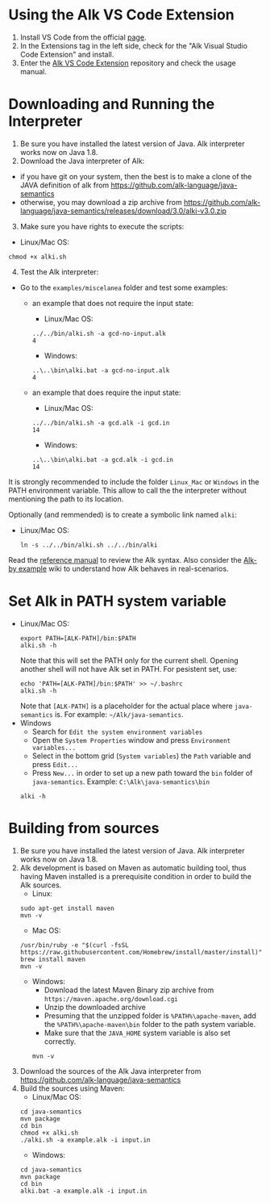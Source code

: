 # Using the Alk VS Code Extension
1. Install VS Code from the official [page](https://code.visualstudio.com/download).
2. In the Extensions tag in the left side, check for the "Alk Visual Studio Code Extension" and install.
3. Enter the [Alk VS Code Extension](https://github.com/Andreizabo/alk-vscode-extension) repository and check the usage manual.

# Downloading and Running the Interpreter

1. Be sure you have installed the latest version of Java. Alk interpreter works now on Java 1.8.
2. Download the Java interpreter of Alk:
* if you have git on your system, then the best is to make a clone of the JAVA definition of alk from https://github.com/alk-language/java-semantics
* otherwise, you may download a zip archive from https://github.com/alk-language/java-semantics/releases/download/3.0/alki-v3.0.zip
3. Make sure you have rights to execute the scripts:
  * Linux/Mac OS:
  ```
  chmod +x alki.sh
  ```
4. Test the Alk interpreter:
* Go to the `examples/miscelanea` folder and test some examples:

  * an example that does not require the input state:

    * Linux/Mac OS:
    ```
    ../../bin/alki.sh -a gcd-no-input.alk
    4
    ```
    * Windows:
    ```
    ..\..\bin\alki.bat -a gcd-no-input.alk
    4
    ```
  * an example that does require the input state:
    * Linux/Mac OS:
    ```
    ../../bin/alki.sh -a gcd.alk -i gcd.in
    14
    ```
    * Windows:
    ```
    ..\..\bin\alki.bat -a gcd.alk -i gcd.in
    14
    ```
It is strongly recommended to include the folder `Linux_Mac` or `Windows` in the PATH environment variable. This allow to call the the interpreter without mentioning the path to its location.

Optionally (and remmended) is to create a symbolic link named `alki`:
* Linux/Mac OS:
    ```
    ln -s ../../bin/alki.sh ../../bin/alki
    ```
Read the [reference manual](../../wiki/Reference-Manual) to review the Alk syntax.
Also consider the [Alk-by example](../../wiki/Alk-by-examples) wiki to understand how Alk behaves in real-scenarios.

# Set Alk in PATH system variable
* Linux/Mac OS:
  ```
  export PATH=[ALK-PATH]/bin:$PATH
  alki.sh -h
  ```
  Note that this will set the PATH only for the current shell. Opening another shell will not have Alk set in PATH. For pesistent set, use:
  ```
  echo 'PATH=[ALK-PATH]/bin:$PATH' >> ~/.bashrc
  alki.sh -h
  ```
  Note that ```[ALK-PATH]``` is a placeholder for the actual place where ```java-semantics``` is. For example: ```~/Alk/java-semantics```.
* Windows
  * Search for ```Edit the system environment variables```
  * Open the ```System Properties``` window and press ```Environment variables...```
  * Select in the bottom grid (```System variables```) the ```Path``` variable and press ```Edit...```
  * Press ```New...``` in order to set up a new path toward the ```bin``` folder of ```java-semantics```. Example: ```C:\Alk\java-semantics\bin```
  ```
  alki -h
  ```

# Building from sources

1. Be sure you have installed the latest version of Java. Alk interpreter works now on Java 1.8.
2. Alk development is based on Maven as automatic building tool, thus having Maven installed is a prerequisite condition in order to build the Alk sources.
   * Linux:
   ```
   sudo apt-get install maven
   mvn -v
   ```
   * Mac OS:
   ```
   /usr/bin/ruby -e "$(curl -fsSL https://raw.githubusercontent.com/Homebrew/install/master/install)"
   brew install maven
   mvn -v
   ```
   * Windows:
      * Download the latest Maven Binary zip archive from ```https://maven.apache.org/download.cgi```
      * Unzip the downloaded archive
      * Presuming that the unzipped folder is ```%PATH%\apache-maven```, add the ```%PATH%\apache-maven\bin``` folder to the path system variable.
      * Make sure that the ```JAVA_HOME``` system variable is also set correctly.
      ```
      mvn -v
      ```
3. Download the sources of the Alk Java interpreter from https://github.com/alk-language/java-semantics
4. Build the sources using Maven:
   * Linux/Mac OS:
   ```
   cd java-semantics
   mvn package
   cd bin
   chmod +x alki.sh
   ./alki.sh -a example.alk -i input.in
   ```
   * Windows:
   ```
   cd java-semantics
   mvn package
   cd bin
   alki.bat -a example.alk -i input.in
   ```
   
   
